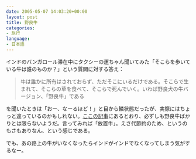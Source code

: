 ```yaml
---
date: 2005-05-07 14:03:20+00:00
layout: post
title: 野良牛
categories:
- 旅行
language:
- 日本語
---
```


インドのバンガロール滞在中にタクシーの運ちゃん聞いてみた「そこらを歩いている牛は誰のものか？」という質問に対する答え：


<blockquote>牛は誰かに所有はされておらず、ただそこにいるだけである。そこらで生まれて、そこらの草を食べて、そこらで死んでいく。いわば野良犬の牛バージョン、「野良牛」である</blockquote>


を聞いたときは「おー、なーるほど！」と目から鱗状態だったが、実際にはちょっと違っているのかもしれない。[ここの記事](http://www.mainichi-msn.co.jp/today/news/20050508k0000m030031000c.html)にあるとおり、必ずしも野良牛ばかりとは限らないようだ。言ってみれば「放置牛」。えさ代節約のため、というのもさもありなん、という感じである。

でも、あの路上の牛がいなくなったらインドがインドでなくなってしまう気がするなー。
